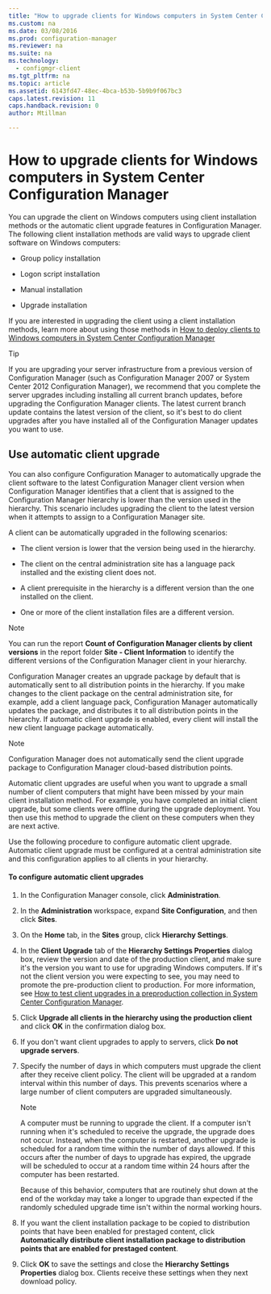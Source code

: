 ```yaml
---
title: "How to upgrade clients for Windows computers in System Center Configuration Manager"
ms.custom: na
ms.date: 03/08/2016
ms.prod: configuration-manager
ms.reviewer: na
ms.suite: na
ms.technology:
  - configmgr-client
ms.tgt_pltfrm: na
ms.topic: article
ms.assetid: 6143fd47-48ec-4bca-b53b-5b9b9f067bc3
caps.latest.revision: 11
caps.handback.revision: 0
author: Mtillman

---
```

# How to upgrade clients for Windows computers in System Center Configuration Manager
You can upgrade the client on Windows computers using client installation methods or the automatic client upgrade features in Configuration Manager. The following client installation methods are valid ways to upgrade client software on Windows computers:  

-   Group policy installation  

-   Logon script installation  

-   Manual installation  

-   Upgrade installation  

 If you are interested in upgrading the client using a client installation methods, learn more about using those methods in [How to deploy clients to Windows computers in System Center Configuration Manager](../../../../core/clients/deploy/deploy-clients-to-windows-computers.md)  

> [!TIP]  
>  If you are upgrading your server infrastructure from a previous version of Configuration Manager \(such as Configuration Manager 2007 or System Center 2012 Configuration Manager\), we recommend that you complete the server upgrades including installing all current branch updates, before upgrading the Configuration Manager clients.   The latest current branch update contains the latest version of the client, so it's best to do client upgrades after you have installed all of the Configuration Manager updates you want to use.  

## Use automatic client upgrade  
 You can also configure Configuration Manager to automatically upgrade the client software to the latest Configuration Manager client version when Configuration Manager identifies that a client that is assigned to the Configuration Manager hierarchy is lower than the version used in the hierarchy. This scenario includes upgrading the client to the latest version when it attempts to assign to a Configuration Manager site.  

 A client can be automatically upgraded in the following scenarios:  

-   The client version is lower that the version being used in the hierarchy.  

-   The client on the central administration site has a language pack installed and the existing client does not.  

-   A client prerequisite in the hierarchy is a different version than the one installed on the client.  

-   One or more of the client installation files are a different version.  

> [!NOTE]  
>  You can run the report **Count of Configuration Manager clients by client versions** in the report folder **Site - Client Information** to identify the different versions of the Configuration Manager client in your hierarchy.  

 Configuration Manager creates an upgrade package by default that is automatically sent to all distribution points in the hierarchy. If you make changes to the client package on the central administration site, for example, add a client language pack, Configuration Manager automatically updates the package, and distributes it to all distribution points in the hierarchy. If automatic client upgrade is enabled, every client will install the new client language package automatically.  

> [!NOTE]  
>  Configuration Manager does not automatically send the client upgrade package to Configuration Manager cloud-based distribution points.  

 Automatic client upgrades are useful when you want to upgrade a small number of client computers that might have been missed by your main client installation method. For example, you have completed an initial client upgrade, but some clients were offline during the upgrade deployment. You then use this method to upgrade the client on these computers when they are next active.  

 Use the following procedure to configure automatic client upgrade. Automatic client upgrade must be configured at a central administration site and this configuration applies to all clients in your hierarchy.  

#### To configure automatic client upgrades  

1.  In the Configuration Manager console, click **Administration**.  

2.  In the **Administration** workspace, expand **Site Configuration**, and then click **Sites**.  

3.  On the **Home** tab, in the **Sites** group, click **Hierarchy Settings**.  

4.  In the **Client Upgrade** tab of the **Hierarchy Settings Properties** dialog box, review the version and date of the production client, and make sure it's the version you want to use for upgrading Windows computers.  If it's not the client version you were expecting to see, you may need to promote the pre-production client to production. For more information, see [How to test client upgrades in a preproduction collection in System Center Configuration Manager](../../../../core/clients/manage/upgrade/test-client-upgrades.md).  

5.  Click **Upgrade all clients in the hierarchy using the production client** and click **OK** in the confirmation dialog box.  

6.  If you don't want client upgrades to apply to servers, click **Do not upgrade servers**.  

7.  Specify the number of days in which computers must upgrade the client after they receive client policy. The client will be upgraded at a random interval within this number of days. This prevents scenarios where a large number of client computers are upgraded simultaneously.

    > [!NOTE]
    > A computer must be running to upgrade the client. If a computer isn't running when it's scheduled to receive the upgrade, the upgrade does not occur. Instead, when the computer is restarted, another upgrade is scheduled for a random time within the number of days allowed. If this occurs after the number of days to upgrade has expired, the upgrade will be scheduled to occur at a random time within 24 hours after the computer has been restarted.
    >     
    > Because of this behavior, computers that are routinely shut down at the end of the workday may take a longer to upgrade than expected if the randomly scheduled upgrade time isn't within the normal working hours.

8.  If you want the client installation package to be copied to distribution points that have been enabled for prestaged content, click **Automatically distribute client installation package to distribution points that are enabled for prestaged content**.  

9. Click **OK** to save the settings and close the **Hierarchy Settings Properties** dialog box. Clients receive these settings when they next download policy.  

